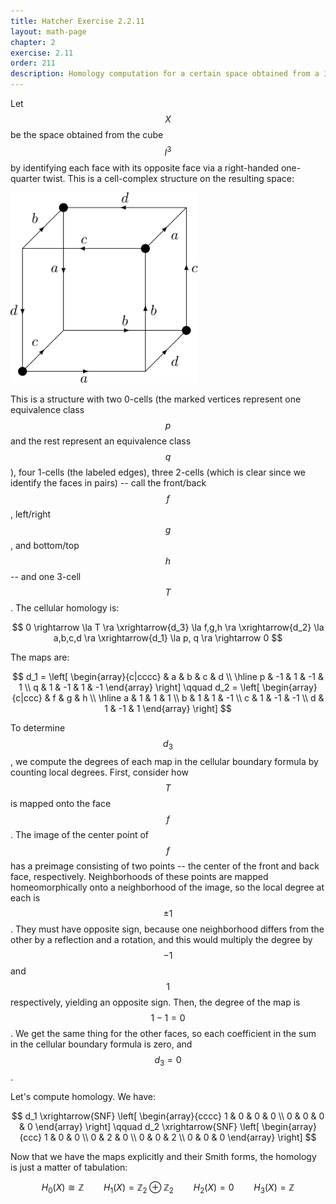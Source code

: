 ```yaml
---
title: Hatcher Exercise 2.2.11
layout: math-page
chapter: 2
exercise: 2.11
order: 211
description: Homology computation for a certain space obtained from a 3-cube under "twisted" face identifications
---
```



Let $$X$$ be the space obtained from the cube $$I^3$$ by identifying each face with its opposite face via a right-handed one-quarter twist.
This is a cell-complex structure on the resulting space:

<div class="math-figure"><img src="/img/math_solutions/hatcher/e2-2-11_1.svg" width="300"/></div>

This is a structure with two 0-cells (the marked vertices represent one equivalence class $$p$$ and the rest represent an equivalence class $$q$$), four 1-cells (the labeled edges), three 2-cells (which is clear since we identify the faces in pairs) -- call the front/back $$f$$, left/right $$g$$, and bottom/top $$h$$ -- and one 3-cell $$T$$.
The cellular homology is:

$$
0 \rightarrow \la T \ra \xrightarrow{d_3} \la f,g,h \ra \xrightarrow{d_2} \la a,b,c,d \ra \xrightarrow{d_1} \la p, q \ra \rightarrow 0
$$

The maps are:

$$
d_1 = \left[ \begin{array}{c|cccc}
& a & b & c & d \\ \hline
p & -1 & 1  & -1 & 1 \\
q & 1  & -1 & 1  & -1
\end{array} \right]
\qquad
d_2 = \left[ \begin{array}{c|ccc}
& f & g & h \\ \hline
a & 1 & 1  & 1 \\
b & 1 & 1  & -1 \\
c & 1 & -1 & -1 \\
d & 1 & -1 & 1
\end{array} \right]
$$

To determine $$d_3$$, we compute the degrees of each map in the cellular boundary formula by counting local degrees.
First, consider how $$T$$ is mapped onto the face $$f$$.
The image of the center point of $$f$$ has a preimage consisting of two points -- the center of the front and back face, respectively.
Neighborhoods of these points are mapped homeomorphically onto a neighborhood of the image, so the local degree at each is $$\pm 1$$.
They must have opposite sign, because one neighborhood differs from the other by a reflection and a rotation, and this would multiply the degree by $$-1$$ and $$1$$ respectively, yielding an opposite sign.
Then, the degree of the map is $$1 - 1 = 0$$.
We get the same thing for the other faces, so each coefficient in the sum in the cellular boundary formula is zero, and $$d_3 = 0$$.

Let's compute homology.
We have:

$$
d_1 \xrightarrow{SNF} \left[ \begin{array}{cccc}
1 & 0 & 0 & 0 \\
0 & 0 & 0 & 0
\end{array} \right]
\qquad
d_2 \xrightarrow{SNF} \left[ \begin{array}{ccc}
1 & 0 & 0 \\
0 & 2 & 0 \\
0 & 0 & 2 \\
0 & 0 & 0
\end{array} \right]
$$

Now that we have the maps explicitly and their Smith forms, the homology is just a matter of tabulation:

$$
H_0(X) \cong \mathbb{Z} \qquad H_1(X) = \mathbb{Z}_2 \oplus \mathbb{Z}_2 \qquad H_2(X) = 0
\qquad H_3(X) = \mathbb{Z}
$$
